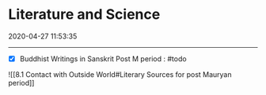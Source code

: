 # Literature and Science

2020-04-27 11:53:35

---

- [x] Buddhist Writings in Sanskrit Post M period : #todo

![[8.1 Contact with Outside World#Literary Sources for post Mauryan period]]
